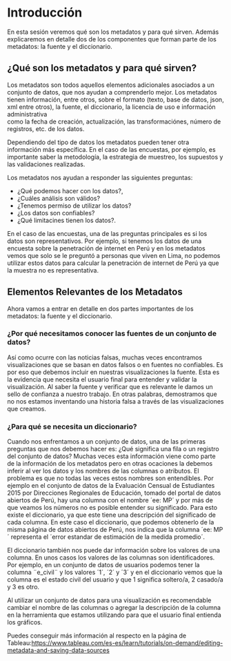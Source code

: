 ﻿# Introducción
 
En esta sesión veremos qué son los metadatos y para qué sirven. Además explicaremos en detalle dos de los componentes que forman parte de los metadatos: la fuente y el diccionario. 

## ¿Qué son los metadatos y para qué sirven?
 
Los metadatos son todos aquellos elementos adicionales asociados a un conjunto de datos, que nos ayudan a comprenderlo mejor. Los metadatos tienen información, 
entre otros, sobre el formato (texto, base de datos, json, xml entre otros), la fuente, el diccionario, la licencia de uso e información administrativa  
como la fecha de creación, actualización, las transformaciónes, número de registros, etc. de los datos.     
 
Dependiendo del tipo de datos los metadatos pueden tener otra información más específica. En el caso de las encuestas, 
por ejemplo, es importante saber la metodología, la estrategia de muestreo, los supuestos y las validaciones realizadas.
 
Los metadatos nos ayudan a responder las siguientes preguntas: 
- ¿Qué podemos hacer con los datos?, 
- ¿Cuáles análisis son válidos?
- ¿Tenemos permiso de utilizar los datos?
- ¿Los datos son confiables? 
- ¿Qué limitacines tienen los datos?. 

En el caso de las encuestas, una de las preguntas principales es si los datos son representativos. Por ejemplo, si tenemos los datos de una encuesta sobre 
la penetración de internet en Perú y en los metadatos vemos que solo se le preguntó a personas que viven en Lima, 
no podemos utilizar estos datos para calcular la penetración de internet de Perú ya que la muestra no es representativa. 
 
## Elementos Relevantes de los Metadatos 
Ahora vamos a entrar en detalle en dos partes importantes de los metadatos: la fuente y el diccionario.

### ¿Por qué necesitamos conocer las fuentes de un conjunto de datos?
Así como ocurre con las noticias falsas, muchas veces encontramos visualizaciones que se basan en datos falsos o en fuentes no confiables. 
Es por eso que debemos incluir en nuestras visualizaciones la fuente. Esta es la evidencia que necesita el usuario final para entender y validar la visualización. 
Al saber la fuente y verificar que es relevante le damos un sello de confianza a nuestro trabajo. 
En otras palabras, demostramos que no nos estamos inventando una historia falsa a través de las visualizaciones que creamos. 
 
### ¿Para qué se necesita un diccionario?
Cuando nos enfrentamos a un conjunto de datos, una de las primeras preguntas que nos debemos hacer es: ¿Qué significa una fila o un registro del conjunto de datos? 
Muchas veces esta información viene como parte de la información de los metadatos pero en otras ocaciones la debemos inferir al ver los datos y los nombres de las columnas o atributos. 
El problema es que no todas las veces estos nombres son entendibles. Por ejemplo en el conjunto de datos de la Evaluación Censual de Estudiantes 2015 
por Direcciones Regionales de Educación, tomado del portal de datos abiertos de Perú, hay una columna con el nombre ´ee: MP´ y por más de que veamos 
los números no es posible entender su significado. Para esto existe el diccionario, ya que este tiene una descripción del significado de cada columna. En este caso el diccionario, 
que podemos obtenerlo de la misma página de datos abiertos de Perú, nos indica que la columna ´ee: MP´ representa el ´error estandar de estimación de la medida promedio´. 
 
El diccionario también nos puede dar información sobre los valores de una columna. En unos casos los valores de las columnas son identificadores. Por ejemplo, en un conjunto de 
datos de usuarios podemos tener la columna ¨e_civil¨ y los valores ´1´, ´2´ y ´3´ y en el diccionario vemos que la columna es el estado civil del usuario y que 1 significa 
soltero/a, 2 casado/a y 3 es otro. 

Al utilizar un conjunto de datos para una visualización es recomendable cambiar el nombre de las columnas 
o agregar la descripción de la columna en la herramienta que estamos utilizando para que el usuario final entienda los gráficos. 
 
Puedes conseguir más información al respecto en la página de Tableau:https://www.tableau.com/es-es/learn/tutorials/on-demand/editing-metadata-and-saving-data-sources